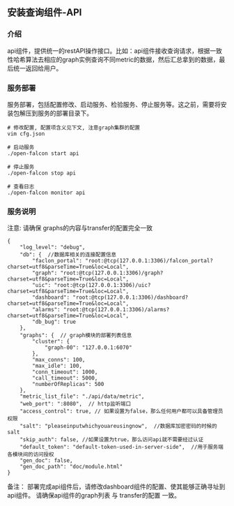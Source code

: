 ## 安装查询组件-API
### 介绍
api组件，提供统一的restAPI操作接口。比如：api组件接收查询请求，根据一致性哈希算法去相应的graph实例查询不同metric的数据，然后汇总拿到的数据，最后统一返回给用户。
### 服务部署
服务部署，包括配置修改、启动服务、检验服务、停止服务等。这之前，需要将安装包解压到服务的部署目录下。
```
# 修改配置, 配置项含义见下文, 注意graph集群的配置
vim cfg.json

# 启动服务
./open-falcon start api

# 停止服务
./open-falcon stop api

# 查看日志
./open-falcon monitor api
```
### 服务说明
注意: 请确保 graphs的内容与transfer的配置完全一致
```
{
    "log_level": "debug",
    "db": {  //数据库相关的连接配置信息
        "faclon_portal": "root:@tcp(127.0.0.1:3306)/falcon_portal?charset=utf8&parseTime=True&loc=Local",
        "graph": "root:@tcp(127.0.0.1:3306)/graph?charset=utf8&parseTime=True&loc=Local",
        "uic": "root:@tcp(127.0.0.1:3306)/uic?charset=utf8&parseTime=True&loc=Local",
        "dashboard": "root:@tcp(127.0.0.1:3306)/dashboard?charset=utf8&parseTime=True&loc=Local",
        "alarms": "root:@tcp(127.0.0.1:3306)/alarms?charset=utf8&parseTime=True&loc=Local",
        "db_bug": true
    },
    "graphs": {  // graph模块的部署列表信息
        "cluster": {
            "graph-00": "127.0.0.1:6070"
        },
        "max_conns": 100,
        "max_idle": 100,
        "conn_timeout": 1000,
        "call_timeout": 5000,
        "numberOfReplicas": 500
    },
    "metric_list_file": "./api/data/metric",
    "web_port": ":8080",  // http监听端口
    "access_control": true, // 如果设置为false，那么任何用户都可以具备管理员权限
    "salt": "pleaseinputwhichyouareusingnow",  //数据库加密密码的时候的salt
    "skip_auth": false, //如果设置为true，那么访问api就不需要经过认证
    "default_token": "default-token-used-in-server-side",  //用于服务端各模块间的访问授权
    "gen_doc": false,
    "gen_doc_path": "doc/module.html"
}
```
备注：
   部署完成api组件后，请修改dashboard组件的配置、使其能够正确寻址到api组件。
请确保api组件的graph列表 与 transfer的配置 一致。
